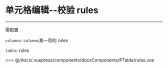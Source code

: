 # 单元格编辑--校验 rules

---

<common-code-format>
  <docsComponents-PTable-rules slot="source"></docsComponents-PTable-rules>
  需配置

`columns`: `columns`某一项的 rules<br/>

`table`: rules<br/>

<<< @/docs/.vuepress/components/docsComponents/PTable/rules.vue
</common-code-format>
